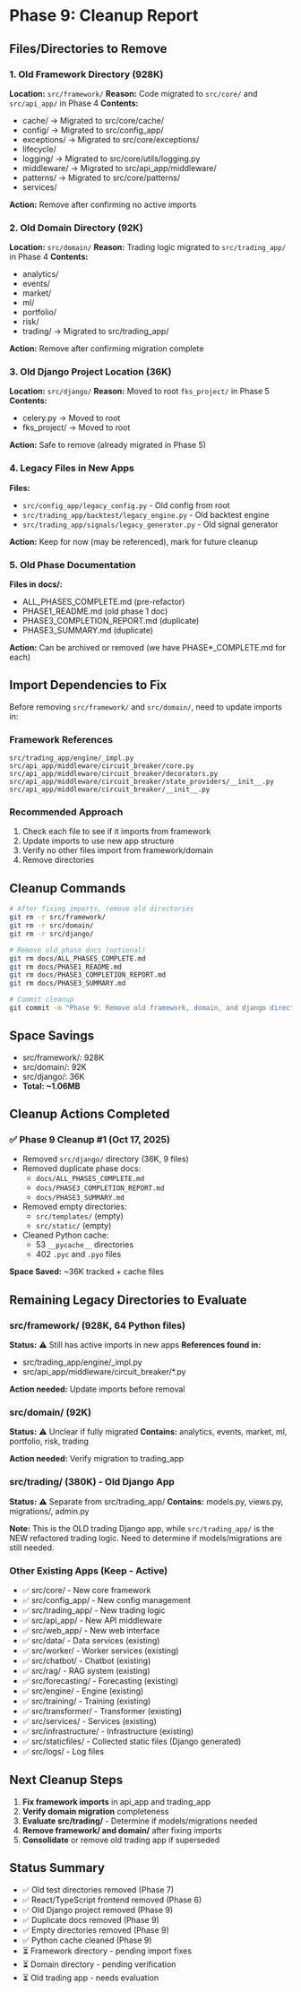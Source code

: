 # Phase 9: Cleanup Report

## Files/Directories to Remove

### 1. Old Framework Directory (928K)
**Location:** `src/framework/`
**Reason:** Code migrated to `src/core/` and `src/api_app/` in Phase 4
**Contents:**
- cache/ → Migrated to src/core/cache/
- config/ → Migrated to src/config_app/
- exceptions/ → Migrated to src/core/exceptions/
- lifecycle/
- logging/ → Migrated to src/core/utils/logging.py
- middleware/ → Migrated to src/api_app/middleware/
- patterns/ → Migrated to src/core/patterns/
- services/

**Action:** Remove after confirming no active imports

### 2. Old Domain Directory (92K)
**Location:** `src/domain/`
**Reason:** Trading logic migrated to `src/trading_app/` in Phase 4
**Contents:**
- analytics/
- events/
- market/
- ml/
- portfolio/
- risk/
- trading/ → Migrated to src/trading_app/

**Action:** Remove after confirming migration complete

### 3. Old Django Project Location (36K)
**Location:** `src/django/`
**Reason:** Moved to root `fks_project/` in Phase 5
**Contents:**
- celery.py → Moved to root
- fks_project/ → Moved to root

**Action:** Safe to remove (already migrated in Phase 5)

### 4. Legacy Files in New Apps
**Files:**
- `src/config_app/legacy_config.py` - Old config from root
- `src/trading_app/backtest/legacy_engine.py` - Old backtest engine
- `src/trading_app/signals/legacy_generator.py` - Old signal generator

**Action:** Keep for now (may be referenced), mark for future cleanup

### 5. Old Phase Documentation
**Files in docs/:**
- ALL_PHASES_COMPLETE.md (pre-refactor)
- PHASE1_README.md (old phase 1 doc)
- PHASE3_COMPLETION_REPORT.md (duplicate)
- PHASE3_SUMMARY.md (duplicate)

**Action:** Can be archived or removed (we have PHASE*_COMPLETE.md for each)

## Import Dependencies to Fix

Before removing `src/framework/` and `src/domain/`, need to update imports in:

### Framework References
```
src/trading_app/engine/_impl.py
src/api_app/middleware/circuit_breaker/core.py
src/api_app/middleware/circuit_breaker/decorators.py
src/api_app/middleware/circuit_breaker/state_providers/__init__.py
src/api_app/middleware/circuit_breaker/__init__.py
```

### Recommended Approach
1. Check each file to see if it imports from framework
2. Update imports to use new app structure
3. Verify no other files import from framework/domain
4. Remove directories

## Cleanup Commands

```bash
# After fixing imports, remove old directories
git rm -r src/framework/
git rm -r src/domain/
git rm -r src/django/

# Remove old phase docs (optional)
git rm docs/ALL_PHASES_COMPLETE.md
git rm docs/PHASE1_README.md
git rm docs/PHASE3_COMPLETION_REPORT.md
git rm docs/PHASE3_SUMMARY.md

# Commit cleanup
git commit -m "Phase 9: Remove old framework, domain, and django directories"
```

## Space Savings
- src/framework/: 928K
- src/domain/: 92K
- src/django/: 36K
- **Total: ~1.06MB**

## Cleanup Actions Completed

### ✅ Phase 9 Cleanup #1 (Oct 17, 2025)
- Removed `src/django/` directory (36K, 9 files)
- Removed duplicate phase docs:
  - `docs/ALL_PHASES_COMPLETE.md`
  - `docs/PHASE3_COMPLETION_REPORT.md`
  - `docs/PHASE3_SUMMARY.md`
- Removed empty directories:
  - `src/templates/` (empty)
  - `src/static/` (empty)
- Cleaned Python cache:
  - 53 `__pycache__` directories
  - 402 `.pyc` and `.pyo` files

**Space Saved:** ~36K tracked + cache files

## Remaining Legacy Directories to Evaluate

### src/framework/ (928K, 64 Python files)
**Status:** ⚠️ Still has active imports in new apps
**References found in:**
- src/trading_app/engine/_impl.py
- src/api_app/middleware/circuit_breaker/*.py

**Action needed:** Update imports before removal

### src/domain/ (92K)
**Status:** ⚠️ Unclear if fully migrated
**Contains:** analytics, events, market, ml, portfolio, risk, trading

**Action needed:** Verify migration to trading_app

### src/trading/ (380K) - Old Django App
**Status:** ⚠️ Separate from src/trading_app/
**Contains:** models.py, views.py, migrations/, admin.py

**Note:** This is the OLD trading Django app, while `src/trading_app/` is the NEW refactored trading logic. Need to determine if models/migrations are still needed.

### Other Existing Apps (Keep - Active)
- ✅ src/core/ - New core framework
- ✅ src/config_app/ - New config management
- ✅ src/trading_app/ - New trading logic
- ✅ src/api_app/ - New API middleware
- ✅ src/web_app/ - New web interface
- ✅ src/data/ - Data services (existing)
- ✅ src/worker/ - Worker services (existing)
- ✅ src/chatbot/ - Chatbot (existing)
- ✅ src/rag/ - RAG system (existing)
- ✅ src/forecasting/ - Forecasting (existing)
- ✅ src/engine/ - Engine (existing)
- ✅ src/training/ - Training (existing)
- ✅ src/transformer/ - Transformer (existing)
- ✅ src/services/ - Services (existing)
- ✅ src/infrastructure/ - Infrastructure (existing)
- ✅ src/staticfiles/ - Collected static files (Django generated)
- ✅ src/logs/ - Log files

## Next Cleanup Steps

1. **Fix framework imports** in api_app and trading_app
2. **Verify domain migration** completeness
3. **Evaluate src/trading/** - Determine if models/migrations needed
4. **Remove framework/ and domain/** after fixing imports
5. **Consolidate** or remove old trading app if superseded

## Status Summary
- ✅ Old test directories removed (Phase 7)
- ✅ React/TypeScript frontend removed (Phase 6)
- ✅ Old Django project removed (Phase 9)
- ✅ Duplicate docs removed (Phase 9)
- ✅ Empty directories removed (Phase 9)
- ✅ Python cache cleaned (Phase 9)
- ⏳ Framework directory - pending import fixes
- ⏳ Domain directory - pending verification
- ⏳ Old trading app - needs evaluation
